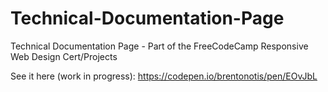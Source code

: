 # Technical-Documentation-Page
Technical Documentation Page - Part of the FreeCodeCamp Responsive Web Design Cert/Projects

See it here (work in progress): https://codepen.io/brentonotis/pen/EOvJbL
